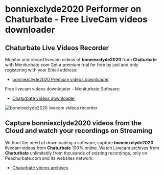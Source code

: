 # bonniexclyde2020 Performer on Chaturbate - Free LiveCam videos downloader

## Chaturbate Live Videos Recorder

Monitor and record livecam videos of **bonniexclyde2020** from **Chaturbate** with Moniturbate.com
Get a premium trial for free by just and only registering with your Email address:
* [bonniexclyde2020 Premium videos downloader](https://moniturbate.com/request-demo-licence-key.html)

Free livecam videos downloader - Moniturbate Software:
* [Chaturbate videos downloader](https://moniturbate.com/moniturbate-download-software.html)

![bonniexclyde2020 livecam videos recorder](https://peachurnet.com/templates/moniturbate-software.png)


## Capture bonniexclyde2020 videos from the Cloud and watch your recordings on Streaming

Without the need of downloading a software, capture **bonniexclyde2020** livecam videos from **Chaturbate** 100% online.
Watch Livecam archives from **Chaturbate** unlimitedly from thousands of existing recordings, only on Peachurbate.com and its websites network:
* [Chaturbate videos archives](https://peachurnet.com/)